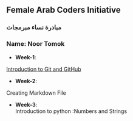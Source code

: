 ## Female Arab Coders Initiative

### مبادرة نساء مبرمجات

### Name: Noor Tomok    
 * __Week-1__:    

 [Introduction to Git and GitHub](https://github.com/noorTom/udemy-git)    
 * __Week-2__:    

 Creating Markdown File
 * __Week-3__:    
 Introduction to python :Numbers and Strings
